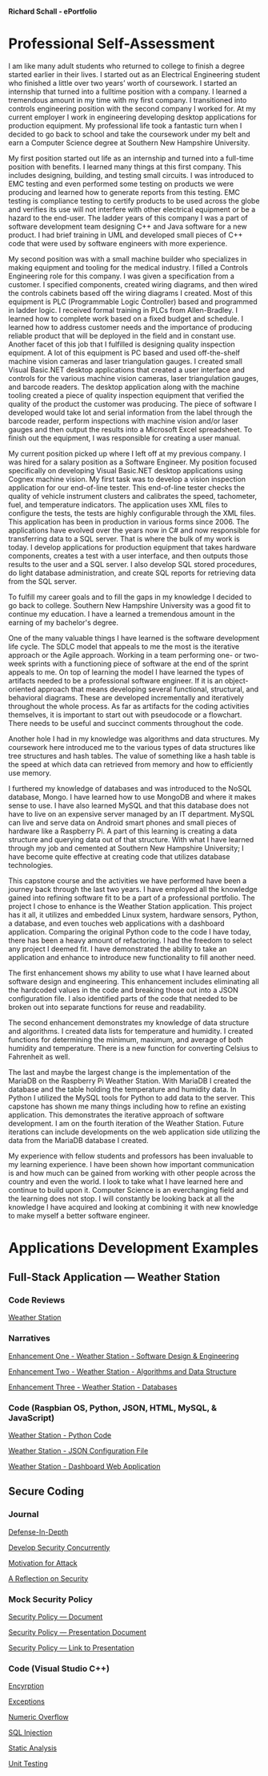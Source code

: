 #### Richard Schall - ePortfolio

# Professional Self-Assessment

I am like many adult students who returned to college to finish a degree started earlier in their lives. I started out as an Electrical Engineering student who finished a little over two years’ worth of coursework. I started an internship that turned into a fulltime position with a company. I learned a tremendous amount in my time with my first company. I transitioned into controls engineering position with the second company I worked for. At my current employer I work in engineering developing desktop applications for production equipment. My professional life took a fantastic turn when I decided to go back to school and take the coursework under my belt and earn a Computer Science degree at Southern New Hampshire University.

My first position started out life as an internship and turned into a full-time position with benefits. I learned many things at this first company. This includes designing, building, and testing small circuits. I was introduced to EMC testing and even performed some testing on products we were producing and learned how to generate reports from this testing. EMC testing is compliance testing to certify products to be used across the globe and verifies its use will not interfere with other electrical equipment or be a hazard to the end-user. The ladder years of this company I was a part of software development team designing C++ and Java software for a new product. I had brief training in UML and developed small pieces of C++ code that were used by software engineers with more experience. 

My second position was with a small machine builder who specializes in making equipment and tooling for the medical industry. I filled a Controls Engineering role for this company. I was given a specification from a customer. I specified components, created wiring diagrams, and then wired the controls cabinets based off the wiring diagrams I created. Most of this equipment is PLC (Programmable Logic Controller) based and programmed in ladder logic. I received formal training in PLCs from Allen-Bradley. I learned how to complete work based on a fixed budget and schedule. I learned how to address customer needs and the importance of producing reliable product that will be deployed in the field and in constant use. Another facet of this job that I fulfilled is designing quality inspection equipment. A lot of this equipment is PC based and used off-the-shelf machine vision cameras and laser triangulation gauges. I created small Visual Basic.NET desktop applications that created a user interface and controls for the various machine vision cameras, laser triangulation gauges,  and barcode readers. The desktop application along with the machine tooling created a piece of quality inspection equipment that verified the quality of the product the customer was producing. The piece of software I developed would take lot and serial information from the label through the barcode reader, perform inspections with machine vision and/or laser gauges and then output the results into a Microsoft Excel spreadsheet. To finish out the equipment, I was responsible for creating a user manual. 
  
My current position picked up where I left off at my previous company. I was hired for a salary position as a Software Engineer. My position focused specifically on developing Visual Basic.NET desktop applications using Cognex machine vision. My first task was to develop a vision inspection application for our end-of-line tester. This end-of-line tester checks the quality of vehicle instrument clusters and calibrates the speed, tachometer, fuel, and temperature indicators. The application uses XML files to configure the tests, the tests are highly configurable through the XML files. This application has been in production in various forms since 2006. The applications have evolved over the years now in C# and now responsible for transferring data to a SQL server. That is where the bulk of my work is today. I develop applications for production equipment that takes hardware components, creates a test with a user interface, and then outputs those results to the user and a SQL server. I also develop SQL stored procedures, do light database administration, and create SQL reports for retrieving data from the SQL server. 
  
To fulfill my career goals and to fill the gaps in my knowledge I decided to go back to college. Southern New Hampshire University was a good fit to continue my education. I have a learned a tremendous amount in the earning of my bachelor's degree. 
  
One of the many valuable things I have learned is the software development life cycle. The SDLC model that appeals to me the most is the iterative approach or the Agile approach. Working in a team performing one- or two-week sprints with a functioning piece of software at the end of the sprint appeals to me. On top of learning the model I have learned the types of artifacts needed to be a professional software engineer. If it is an object-oriented approach that means developing several functional, structural, and behavioral diagrams. These are developed incrementally and iteratively throughout the whole process. As far as artifacts for the coding activities themselves, it is important to start out with pseudocode or a flowchart. There needs to be useful and succinct comments throughout the code. 

Another hole I had in my knowledge was algorithms and data structures. My coursework here introduced me to the various types of data structures like tree structures and hash tables. The value of something like a hash table is the speed at which data can retrieved from memory and how to efficiently use memory. 
  
I furthered my knowledge of databases and was introduced to the NoSQL database, Mongo. I have learned how to use MongoDB and where it makes sense to use. I have also learned MySQL and that this database does not have to live on an expensive server managed by an IT department. MySQL can live and serve data on Android smart phones and small pieces of hardware like a Raspberry Pi. A part of this learning is creating a data structure and querying data out of that structure. With what I have learned through my job and cemented at Southern New Hampshire University; I have become quite effective at creating code that utilizes database technologies. 
  
This capstone course and the activities we have performed have been a journey back through the last two years. I have employed all the knowledge gained into refining software fit to be a part of a professional portfolio. The project I chose to enhance is the Weather Station application. This project has it all, it utilizes and embedded Linux system, hardware sensors, Python, a database, and even touches web applications with a dashboard application. 
Comparing the original Python code to the code I have today, there has been a heavy amount of refactoring. I had the freedom to select any project I deemed fit. I have demonstrated the ability to take an application and enhance to introduce new functionality to fill another need. 

The first enhancement shows my ability to use what I have learned about software design and engineering. This enhancement includes eliminating all the hardcoded values in the code and breaking those out into a JSON configuration file. I also identified parts of the code that needed to be broken out into separate functions for reuse and readability. 
  
The second enhancement demonstrates my knowledge of data structure and algorithms. I created data lists for temperature and humidity. I created functions for determining the minimum, maximum, and average of both humidity and temperature. There is a new function for converting Celsius to Fahrenheit as well.

The last and maybe the largest change is the implementation of the MariaDB on the Raspberry Pi Weather Station. With MariaDB I created the database and the table holding the temperature and humidity data. In Python I utilized the MySQL tools for Python to add data to the server. 
This capstone has shown me many things including how to refine an existing application. This demonstrates the iterative approach of software development. I am on the fourth iteration of the Weather Station. Future iterations can include developments on the web application side utilizing the data from the MariaDB database I created.
   
My experience with fellow students and professors has been invaluable to my learning experience. I have been shown how important communication is and how much can be gained from working with other people across the country and even the world. I look to take what I have learned here and continue to build upon it. Computer Science is an everchanging field and the learning does not stop. I will constantly be looking back at all the knowledge I have acquired and looking at combining it with new knowledge to make myself a better software engineer.



# **Applications Development Examples**



## Full-Stack Application — Weather Station
### Code Reviews 
[Weather Station](https://www.youtube.com/watch?v=esWPsll1ZV0)

### Narratives
[Enhancement One - Weather Station - Software Design & Engineering](https://github.com/rschall3333/Memory-Sceen/blob/a4dc9edb2f8e42589a616c586e0e7dbf1e763c48/CS499_3-2%20Narrative_MilestoneTwoEnhancementOne_2021.03.20.docx)

[Enhancement Two - Weather Station - Algorithms and Data Structure](https://github.com/rschall3333/Memory-Sceen/blob/dbd0d8a716845eeb7f4c33c26d445908e1dfeb79/CS499_4-2%20Narrative_MilestoneThreeEnhancementTwo_2021.03.28.docx)

[Enhancement Three - Weather Station - Databases](https://github.com/rschall3333/Memory-Sceen/blob/352684eb6b71356bb511b1da8718cd8b5ffa52b8/CS499_5-2%20Narrative_MilestoneFourEnhancementThree_2021.04.07.docx)

### Code (Raspbian OS, Python, JSON, HTML, MySQL, & JavaScript)
[Weather Station - Python Code](https://github.com/rschall3333/Memory-Sceen/blob/304853026643f68d09878b30a62143c36d0c7419/weather_station_2021-04-20.py)

[Weather Station - JSON Configuration File](https://github.com/rschall3333/Memory-Sceen/blob/304853026643f68d09878b30a62143c36d0c7419/configuration.json)

[Weather Station - Dashboard Web Application](https://github.com/rschall3333/Memory-Sceen/blob/304853026643f68d09878b30a62143c36d0c7419/Dashboard_Temp_Humidity.html)



## Secure Coding
### Journal
[Defense-In-Depth](https://github.com/rschall3333/CS405-SecureCoding/blob/2634f14b88aac2236b167f3ff5d8cb8d85d7375c/CS405_2-1%20Journal_Richard_Schall_2021.03.09.pdf)

[Develop Security Concurrently](https://github.com/rschall3333/CS405-SecureCoding/blob/2634f14b88aac2236b167f3ff5d8cb8d85d7375c/CS405_6-1%20Journal_Richard_Schall_2021.04.08.pdf)

[Motivation for Attack](https://github.com/rschall3333/CS405-SecureCoding/blob/2634f14b88aac2236b167f3ff5d8cb8d85d7375c/CS405_7-1%20Journal_Richard_Schall_2021.04.15.pdf)

[A Reflection on Security](https://github.com/rschall3333/CS405-SecureCoding/blob/2634f14b88aac2236b167f3ff5d8cb8d85d7375c/CS405_8-2%20Journal_Richard_Schall_2021.04.21.pdf)

### Mock Security Policy
[Security Policy — Document](https://github.com/rschall3333/CS405-SecureCoding/blob/2634f14b88aac2236b167f3ff5d8cb8d85d7375c/CS405_6-2%20Project%20One%20-%20Security%20Policy_RichardSchall.pdf)

[Security Policy — Presentation Document](https://github.com/rschall3333/CS405-SecureCoding/blob/2634f14b88aac2236b167f3ff5d8cb8d85d7375c/CS405_7-2%20Project%20Two%20Presentation_RichardSchall.pdf)

[Security Policy — Link to Presentation](https://youtu.be/pDYKNwY-CX4)

### Code (Visual Studio C++)
[Encyrption](https://github.com/rschall3333/CS405-SecureCoding/blob/2634f14b88aac2236b167f3ff5d8cb8d85d7375c/Encryption.zip)

[Exceptions](https://github.com/rschall3333/CS405-SecureCoding/blob/2634f14b88aac2236b167f3ff5d8cb8d85d7375c/Exceptions.zip)

[Numeric Overflow](https://github.com/rschall3333/CS405-SecureCoding/blob/2634f14b88aac2236b167f3ff5d8cb8d85d7375c/NumericOverflow.zip)

[SQL Injection](https://github.com/rschall3333/CS405-SecureCoding/blob/2634f14b88aac2236b167f3ff5d8cb8d85d7375c/SQLInjection.zip)

[Static Analysis](https://github.com/rschall3333/CS405-SecureCoding/blob/2634f14b88aac2236b167f3ff5d8cb8d85d7375c/StaticAnalysis.zip)

[Unit Testing](https://github.com/rschall3333/CS405-SecureCoding/blob/2634f14b88aac2236b167f3ff5d8cb8d85d7375c/UnitTesting.zip)
